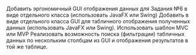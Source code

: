 Добавить эргономичный GUI отображения данных для Задания №6 в виде отдельного класса (использовать JavaFX или Swing)
Добавить в виде отдельного класса GUI для табличного отображения полученных данных (использовать JavaFX или Swing). 
Использовать шаблон MVC или MVP
Реализовать возможность поиска (фильтрации) табличных данных по нескольким столбцам из GUI и отображения результатов в той же таблице.

